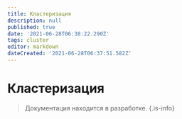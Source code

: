 ```yaml
---
title: Кластеризация
description: null
published: true
date: '2021-06-28T06:38:22.290Z'
tags: cluster
editor: markdown
dateCreated: '2021-06-28T06:37:51.582Z'
---
```


# Кластеризация

> Документация находится в разработке. {.is-info}

